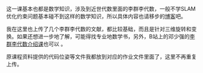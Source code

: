 这一课基本也都是数学知识，涉及到近世代数里面的李群李代数，一般不学SLAM优化约束问题基本碰不到这样的数学知识，所以具体内容也请移步的[博客](https://richardyu114.github.io/2019/03/26/visual-SLAM-by-Gaoxiang-3/)吧。

我在这里也上传了几个李群李代数的文献，都比较基础，而且是针对三维旋转和变换。如果还想进一步地了解，可能得找专业地数学书，另外，B站上的邓少强的[李群李代数介绍课](https://www.bilibili.com/video/av27625076)也可以 。

原课程资料提供的代码位姿等文件我都放到对应的作业文件里面了，这里不再重复上传。
